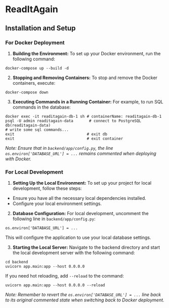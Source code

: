 # ReadItAgain

## Installation and Setup

### For Docker Deployment

1. **Building the Environment:**
   To set up your Docker environment, run the following command:
```
docker-compose up --build -d
```
2. **Stopping and Removing Containers:**
To stop and remove the Docker containers, execute:
```
docker-compose down
```
3. **Executing Commands in a Running Container:**
For example, to run SQL commands in the database:
```
docker exec -it readitagain-db-1 sh # containerName: readitagain-db-1
psql -U admin readitagain-data       # connect to PostgreSQL db(readitagain-data)
# write some sql commands...
exit                                # exit db
exit                                # exit container
```
*Note: Ensure that in `backend/app/config.py`, the line `os.environ['DATABASE_URL'] = ...` remains commented when deploying with Docker.*

### For Local Development

1. **Setting Up the Local Environment:**
To set up your project for local development, follow these steps:

- Ensure you have all the necessary local dependencies installed.
- Configure your local environment settings.

2. **Database Configuration:**
For local development, uncomment the following line in `backend/app/config.py`:
```
os.environ['DATABASE_URL'] = ...
```
This will configure the application to use your local database settings.

3. **Starting the Local Server:**
Navigate to the backend directory and start the local development server with the following command:
```
cd backend
uvicorn app.main:app --host 0.0.0.0
```
If you need hot reloading, add `--reload` to the command:
```
uvicorn app.main:app --host 0.0.0.0 --reload
```
*Note: Remember to revert the `os.environ['DATABASE_URL'] = ...` line back to its original commented state when switching back to Docker deployment.*
